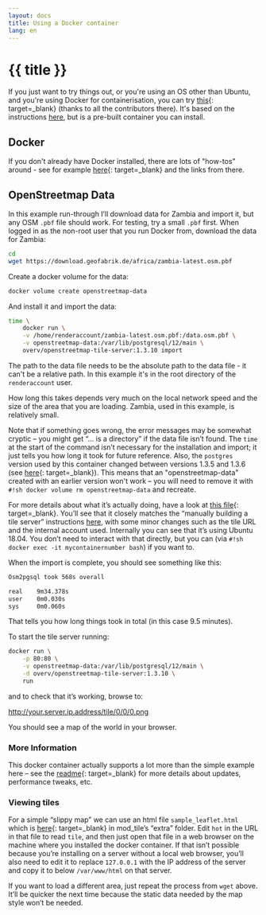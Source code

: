 ```yaml
---
layout: docs
title: Using a Docker container
lang: en
---
```


# {{ title }}

If you just want to try things out, or you're using an OS other than Ubuntu, and you're using Docker for containerisation, you can try [this](https://github.com/Overv/openstreetmap-tile-server/blob/master/README.md){: target=_blank} (thanks to all the contributors there).  It's based on the instructions [here](/serving-tiles/manually-building-a-tile-server-ubuntu-18-04-lts/), but is a pre-built container you can install.

## Docker

If you don't already have Docker installed, there are lots of "how-tos" around - see for example [here](https://www.openstreetmap.org/user/SomeoneElse/diary/45070){: target=_blank} and the links from there.

## OpenStreetmap Data

In this example run-through I’ll download data for Zambia and import it, but any OSM `.pbf` file should work.  For testing, try a small `.pbf` first.  When logged in as the non-root user that you run Docker from, download the data for Zambia:

```sh
cd
wget https://download.geofabrik.de/africa/zambia-latest.osm.pbf
```

Create a docker volume for the data:

```sh
docker volume create openstreetmap-data
```

And install it and import the data:

```sh 
time \
    docker run \
    -v /home/renderaccount/zambia-latest.osm.pbf:/data.osm.pbf \
    -v openstreetmap-data:/var/lib/postgresql/12/main \
    overv/openstreetmap-tile-server:1.3.10 import
```

The path to the data file needs to be the absolute path to the data file - it can't be a relative path.  In this example it's in the root directory of the `renderaccount` user.

How long this takes depends very much on the local network speed and the size of the area that you are loading. Zambia, used in this example, is relatively small.

Note that if something goes wrong, the error messages may be somewhat cryptic – you might get “… is a directory” if the data file isn’t found. The `time` at the start of the command isn’t necessary for the installation and import; it just tells you how long it took for future reference.  Also, the `postgres` version used by this container changed between versions 1.3.5 and 1.3.6 (see [here](https://github.com/Overv/openstreetmap-tile-server/releases/tag/v1.3.6){: target=_blank}).  This means that an "openstreetmap-data" created with an earlier version won't work – you will need to remove it with `#!sh docker volume rm openstreetmap-data` and recreate.

For more details about what it’s actually doing, have a look at [this file](https://github.com/Overv/openstreetmap-tile-server/blob/master/Dockerfile){: target=_blank}. You’ll see that it closely matches the “manually building a tile server” instructions [here](/serving-tiles/manually-building-a-tile-server-ubuntu-18-04-lts/), with some minor changes such as the tile URL and the internal account used. Internally you can see that it’s using Ubuntu 18.04. You don’t need to interact with that directly, but you can (via `#!sh docker exec -it mycontainernumber bash`) if you want to.

When the import is complete, you should see something like this:

```sh
Osm2pgsql took 568s overall

real    9m34.378s
user    0m0.030s
sys     0m0.060s
```

That tells you how long things took in total (in this case 9.5 minutes).

To start the tile server running:

```sh
docker run \
    -p 80:80 \
    -v openstreetmap-data:/var/lib/postgresql/12/main \
    -d overv/openstreetmap-tile-server:1.3.10 \
    run
```

and to check that it’s working, browse to:

<http://your.server.ip.address/tile/0/0/0.png>

You should see a map of the world in your browser.

### More Information

This docker container actually supports a lot more than the simple example here – see the [readme](https://github.com/Overv/openstreetmap-tile-server/blob/master/README.md){: target=_blank} for more details about updates, performance tweaks, etc.

### Viewing tiles

For a simple “slippy map” we can use an html file `sample_leaflet.html` which is [here](https://github.com/SomeoneElseOSM/mod_tile/blob/switch2osm/extra/sample_leaflet.html){: target=_blank} in mod_tile’s “extra” folder. Edit `hot` in the URL in that file to read `tile`, and then just open that file in a web browser on the machine where you installed the docker container. If that isn’t possible because you’re installing on a server without a local web browser, you’ll also need to edit it to replace `127.0.0.1` with the IP address of the server and copy it to below `/var/www/html` on that server.

If you want to load a different area, just repeat the process from `wget` above. It’ll be quicker the next time because the static data needed by the map style won’t be needed.

